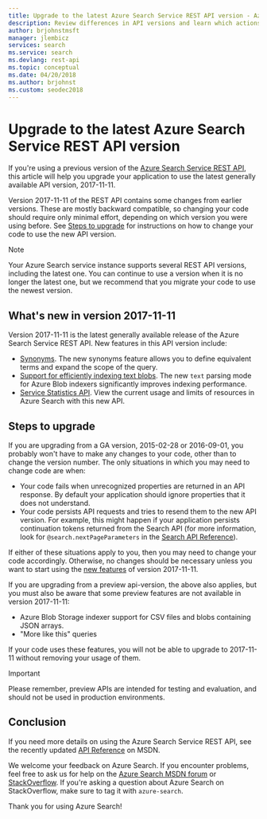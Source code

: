```yaml
---
title: Upgrade to the latest Azure Search Service REST API version - Azure Search
description: Review differences in API versions and learn which actions are required to migrate existing code to the newest Azure Search Service REST API version.
author: brjohnstmsft
manager: jlembicz
services: search
ms.service: search
ms.devlang: rest-api
ms.topic: conceptual
ms.date: 04/20/2018
ms.author: brjohnst
ms.custom: seodec2018
---
```

# Upgrade to the latest Azure Search Service REST API version
If you're using a previous version of the [Azure Search Service REST API](https://docs.microsoft.com/rest/api/searchservice/), this article will help you upgrade your application to use the latest generally available API version, 2017-11-11.

Version 2017-11-11 of the REST API contains some changes from earlier versions. These are mostly backward compatible, so changing your code should require only minimal effort, depending on which version you were using before. See [Steps to upgrade](#UpgradeSteps) for instructions on how to change your code to use the new API version.

> [!NOTE]
> Your Azure Search service instance supports several REST API versions, including the latest one. You can continue to use a version when it is no longer the latest one, but we recommend that you migrate your code to use the newest version.

<a name="WhatsNew"></a>

## What's new in version 2017-11-11
Version 2017-11-11 is the latest generally available release of the Azure Search Service REST API. New features in this API version include:

* [Synonyms](search-synonyms.md). The new synonyms feature allows you to define equivalent terms and expand the scope of the query.
* [Support for efficiently indexing text blobs](https://docs.microsoft.com/azure/search/search-howto-indexing-azure-blob-storage#IndexingPlainText). The new `text` parsing mode for Azure Blob indexers significantly improves indexing performance.
* [Service Statistics API](https://docs.microsoft.com/rest/api/searchservice/get-service-statistics). View the current usage and limits of resources in Azure Search with this new API.

<a name="UpgradeSteps"></a>

## Steps to upgrade
If you are upgrading from a GA version, 2015-02-28 or 2016-09-01, you probably won't have to make any changes to your code, other than to change the version number. The only situations in which you may need to change code are when:

* Your code fails when unrecognized properties are returned in an API response. By default your application should ignore properties that it does not understand.
* Your code persists API requests and tries to resend them to the new API version. For example, this might happen if your application persists continuation tokens returned from the Search API (for more information, look for `@search.nextPageParameters` in the [Search API Reference](https://docs.microsoft.com/rest/api/searchservice/Search-Documents)).

If either of these situations apply to you, then you may need to change your code accordingly. Otherwise, no changes should be necessary unless you want to start using the [new features](#WhatsNew) of version 2017-11-11.

If you are upgrading from a preview api-version, the above also applies, but you must also be aware that some preview features are not available in version 2017-11-11:

* Azure Blob Storage indexer support for CSV files and blobs containing JSON arrays.
* "More like this" queries

If your code uses these features, you will not be able to upgrade to 2017-11-11 without removing your usage of them.

> [!IMPORTANT]
> Please remember, preview APIs are intended for testing and evaluation, and should not be used in production environments.
> 
> 

## Conclusion
If you need more details on using the Azure Search Service REST API, see the recently updated [API Reference](https://docs.microsoft.com/rest/api/searchservice/) on MSDN.

We welcome your feedback on Azure Search. If you encounter problems, feel free to ask us for help on the [Azure Search MSDN forum](https://social.msdn.microsoft.com/Forums/azure/home?forum=azuresearch) or [StackOverflow](https://stackoverflow.com/). If you're asking a question about Azure Search on StackOverflow, make sure to tag it with `azure-search`.

Thank you for using Azure Search!

